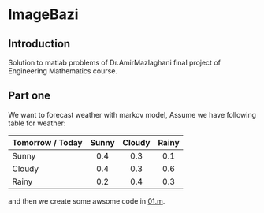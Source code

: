 # ImageBazi
## Introduction
Solution to matlab problems of Dr.AmirMazlaghani final project of Engineering Mathematics course.

## Part one
We want to forecast weather with markov model, Assume we have following table for weather:

| Tomorrow / Today | Sunny | Cloudy | Rainy |
|:---------------- |:-----:|:------:|:-----:|
| Sunny            |  0.4  |  0.3   |  0.1  |
| Cloudy           |  0.4  |  0.3   |  0.6  |
| Rainy            |  0.2  |  0.4   |  0.3  |

and then we create some awsome code in [01.m](01.m).
